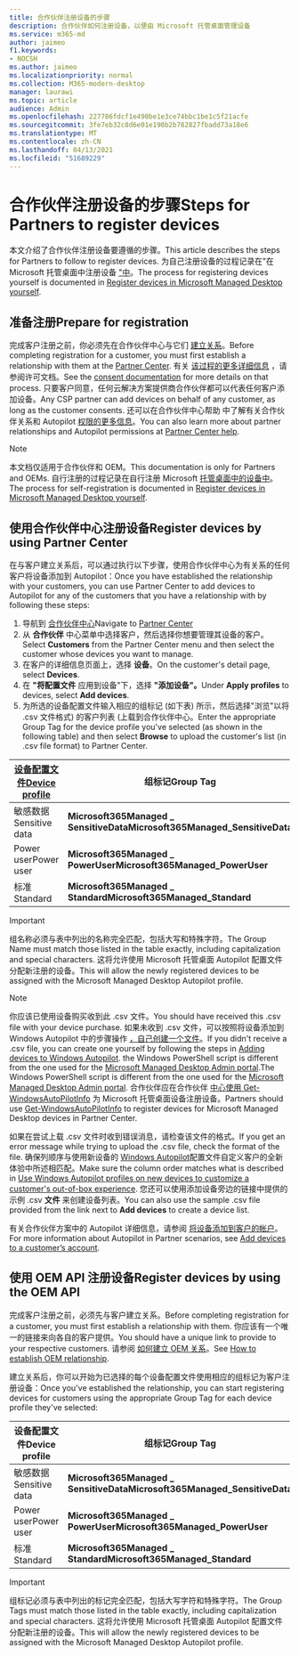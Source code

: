 ```yaml
---
title: 合作伙伴注册设备的步骤
description: 合作伙伴如何注册设备，以便由 Microsoft 托管桌面管理设备
ms.service: m365-md
author: jaimeo
f1.keywords:
- NOCSH
ms.author: jaimeo
ms.localizationpriority: normal
ms.collection: M365-modern-desktop
manager: laurawi
ms.topic: article
audience: Admin
ms.openlocfilehash: 227786fdcf1e490be1e3ce74bbc1be1c5f21acfe
ms.sourcegitcommit: 3fe7eb32c8d6e01e190b2b782827fbadd73a18e6
ms.translationtype: MT
ms.contentlocale: zh-CN
ms.lasthandoff: 04/13/2021
ms.locfileid: "51689229"
---
```

# <a name="steps-for-partners-to-register-devices"></a><span data-ttu-id="cad21-103">合作伙伴注册设备的步骤</span><span class="sxs-lookup"><span data-stu-id="cad21-103">Steps for Partners to register devices</span></span>


<span data-ttu-id="cad21-104">本文介绍了合作伙伴注册设备要遵循的步骤。</span><span class="sxs-lookup"><span data-stu-id="cad21-104">This article describes the steps for Partners to follow to register devices.</span></span> <span data-ttu-id="cad21-105">为自己注册设备的过程记录在"在 Microsoft 托管桌面中注册设备 ["中](register-devices-self.md)。</span><span class="sxs-lookup"><span data-stu-id="cad21-105">The process for registering devices yourself is documented in [Register devices in Microsoft Managed Desktop yourself](register-devices-self.md).</span></span>



## <a name="prepare-for-registration"></a><span data-ttu-id="cad21-106">准备注册</span><span class="sxs-lookup"><span data-stu-id="cad21-106">Prepare for registration</span></span> 
<span data-ttu-id="cad21-107">完成客户注册之前，你必须先在合作伙伴中心与它们 [建立关系](https://partner.microsoft.com/dashboard)。</span><span class="sxs-lookup"><span data-stu-id="cad21-107">Before completing registration for a customer, you must first establish a relationship with them at the [Partner Center](https://partner.microsoft.com/dashboard).</span></span> <span data-ttu-id="cad21-108">有关 [该过程的更多详细信息](/windows/deployment/windows-autopilot/registration-auth#csp-authorization) ，请参阅许可文档。</span><span class="sxs-lookup"><span data-stu-id="cad21-108">See the [consent documentation](/windows/deployment/windows-autopilot/registration-auth#csp-authorization) for more details on that process.</span></span> <span data-ttu-id="cad21-109">只要客户同意，任何云解决方案提供商合作伙伴都可以代表任何客户添加设备。</span><span class="sxs-lookup"><span data-stu-id="cad21-109">Any CSP partner can add devices on behalf of any customer, as long as the customer consents.</span></span> <span data-ttu-id="cad21-110">还可以在合作伙伴中心帮助 中了解有关合作伙伴关系和 Autopilot [权限的更多信息](/partner-center/customers_revoke_admin_privileges#windows-autopilot)。</span><span class="sxs-lookup"><span data-stu-id="cad21-110">You can also learn more about partner relationships and Autopilot permissions at [Partner Center help](/partner-center/customers_revoke_admin_privileges#windows-autopilot).</span></span>


> [!NOTE]
> <span data-ttu-id="cad21-111">本文档仅适用于合作伙伴和 OEM。</span><span class="sxs-lookup"><span data-stu-id="cad21-111">This documentation is only for Partners and OEMs.</span></span> <span data-ttu-id="cad21-112">自行注册的过程记录在自行注册 Microsoft [托管桌面中的设备中](register-devices-self.md)。</span><span class="sxs-lookup"><span data-stu-id="cad21-112">The process for self-registration is documented in [Register devices in Microsoft Managed Desktop yourself](register-devices-self.md).</span></span>


## <a name="register-devices-by-using-partner-center"></a><span data-ttu-id="cad21-113">使用合作伙伴中心注册设备</span><span class="sxs-lookup"><span data-stu-id="cad21-113">Register devices by using Partner Center</span></span>

<span data-ttu-id="cad21-114">在与客户建立关系后，可以通过执行以下步骤，使用合作伙伴中心为有关系的任何客户将设备添加到 Autopilot：</span><span class="sxs-lookup"><span data-stu-id="cad21-114">Once you have established the relationship with your customers, you can use Partner Center to add devices to Autopilot for any of the customers that you have a relationship with by following these steps:</span></span>

1. <span data-ttu-id="cad21-115">导航到 [合作伙伴中心](https://partner.microsoft.com/dashboard)</span><span class="sxs-lookup"><span data-stu-id="cad21-115">Navigate to [Partner Center](https://partner.microsoft.com/dashboard)</span></span>
2. <span data-ttu-id="cad21-116">从 **合作伙伴** 中心菜单中选择客户，然后选择你想要管理其设备的客户。</span><span class="sxs-lookup"><span data-stu-id="cad21-116">Select **Customers** from the Partner Center menu and then select the customer whose devices you want to manage.</span></span>
3. <span data-ttu-id="cad21-117">在客户的详细信息页面上，选择 **设备**。</span><span class="sxs-lookup"><span data-stu-id="cad21-117">On the customer's detail page, select **Devices**.</span></span>
4. <span data-ttu-id="cad21-118">在 **"将配置文件** 应用到设备"下，选择 **"添加设备"。**</span><span class="sxs-lookup"><span data-stu-id="cad21-118">Under **Apply profiles** to devices, select **Add devices**.</span></span>
5. <span data-ttu-id="cad21-119">为所选的设备配置文件输入相应的组标记 (如下表) 所示，然后选择"浏览"以将 .csv 文件格式) 的客户列表 (上载到合作伙伴中心。</span><span class="sxs-lookup"><span data-stu-id="cad21-119">Enter the appropriate Group Tag for the device profile you've selected (as shown in the following table) and then select **Browse** to upload the customer's list (in .csv file format) to Partner Center.</span></span>

|[<span data-ttu-id="cad21-120">设备配置文件</span><span class="sxs-lookup"><span data-stu-id="cad21-120">Device profile</span></span>](../service-description/profiles.md)  |<span data-ttu-id="cad21-121">组标记</span><span class="sxs-lookup"><span data-stu-id="cad21-121">Group Tag</span></span>  |
|---------|---------|
|<span data-ttu-id="cad21-122">敏感数据</span><span class="sxs-lookup"><span data-stu-id="cad21-122">Sensitive data</span></span>     |<span data-ttu-id="cad21-123">**Microsoft365Managed \_ SensitiveData**</span><span class="sxs-lookup"><span data-stu-id="cad21-123">**Microsoft365Managed\_SensitiveData**</span></span>    |
|<span data-ttu-id="cad21-124">Power user</span><span class="sxs-lookup"><span data-stu-id="cad21-124">Power user</span></span>     | <span data-ttu-id="cad21-125">**Microsoft365Managed \_ PowerUser**</span><span class="sxs-lookup"><span data-stu-id="cad21-125">**Microsoft365Managed\_PowerUser**</span></span>          |
|<span data-ttu-id="cad21-126">标准</span><span class="sxs-lookup"><span data-stu-id="cad21-126">Standard</span></span>     | <span data-ttu-id="cad21-127">**Microsoft365Managed \_ Standard**</span><span class="sxs-lookup"><span data-stu-id="cad21-127">**Microsoft365Managed\_Standard**</span></span>        |

> [!IMPORTANT]
> <span data-ttu-id="cad21-128">组名称必须与表中列出的名称完全匹配，包括大写和特殊字符。</span><span class="sxs-lookup"><span data-stu-id="cad21-128">The Group Name must match those listed in the table exactly, including capitalization and special characters.</span></span> <span data-ttu-id="cad21-129">这将允许使用 Microsoft 托管桌面 Autopilot 配置文件分配新注册的设备。</span><span class="sxs-lookup"><span data-stu-id="cad21-129">This will allow the newly registered devices to be assigned with the Microsoft Managed Desktop Autopilot profile.</span></span>

>[!NOTE]
> <span data-ttu-id="cad21-130">你应该已使用设备购买收到此 .csv 文件。</span><span class="sxs-lookup"><span data-stu-id="cad21-130">You should have received this .csv file with your device purchase.</span></span> <span data-ttu-id="cad21-131">如果未收到 .csv 文件，可以按照将设备添加到 Windows Autopilot 中的步骤操作 [，自己创建一个文件](/windows/deployment/windows-autopilot/add-devices#collecting-the-hardware-id-from-existing-devices-using-powershell)。</span><span class="sxs-lookup"><span data-stu-id="cad21-131">If you didn't receive a .csv file, you can create one yourself by following the steps in [Adding devices to Windows Autopilot](/windows/deployment/windows-autopilot/add-devices#collecting-the-hardware-id-from-existing-devices-using-powershell).</span></span> <span data-ttu-id="cad21-132">the Windows PowerShell script is different from the one used for the [Microsoft Managed Desktop Admin portal](./register-devices-self.md#obtain-the-hardware-hash).</span><span class="sxs-lookup"><span data-stu-id="cad21-132">The Windows PowerShell script is different from the one used for the [Microsoft Managed Desktop Admin portal](./register-devices-self.md#obtain-the-hardware-hash).</span></span> <span data-ttu-id="cad21-133">合作伙伴应在合作伙伴 [中心使用 Get-WindowsAutoPilotInfo](https://www.powershellgallery.com/packages/Get-WindowsAutoPilotInfo) 为 Microsoft 托管桌面设备注册设备。</span><span class="sxs-lookup"><span data-stu-id="cad21-133">Partners should use [Get-WindowsAutoPilotInfo](https://www.powershellgallery.com/packages/Get-WindowsAutoPilotInfo) to register devices for Microsoft Managed Desktop devices in Partner Center.</span></span>

<span data-ttu-id="cad21-134">如果在尝试上载 .csv 文件时收到错误消息，请检查该文件的格式。</span><span class="sxs-lookup"><span data-stu-id="cad21-134">If you get an error message while trying to upload the .csv file, check the format of the file.</span></span> <span data-ttu-id="cad21-135">确保列顺序与使用新设备的 [Windows Autopilot](/partner-center/autopilot#add-devices-to-a-customers-account)配置文件自定义客户的全新体验中所述相匹配。</span><span class="sxs-lookup"><span data-stu-id="cad21-135">Make sure the column order matches what is described in [Use Windows Autopilot profiles on new devices to customize a customer's out-of-box experience](/partner-center/autopilot#add-devices-to-a-customers-account).</span></span> <span data-ttu-id="cad21-136">您还可以使用添加设备旁边的链接中提供的示例 .csv **文件** 来创建设备列表。</span><span class="sxs-lookup"><span data-stu-id="cad21-136">You can also use the sample .csv file provided from the link next to **Add devices** to create a device list.</span></span> 

<span data-ttu-id="cad21-137">有关合作伙伴方案中的 Autopilot 详细信息，请参阅 [将设备添加到客户的帐户](/partner-center/autopilot#add-devices-to-a-customers-account)。</span><span class="sxs-lookup"><span data-stu-id="cad21-137">For more information about Autopilot in Partner scenarios, see [Add devices to a customer’s account](/partner-center/autopilot#add-devices-to-a-customers-account).</span></span>


## <a name="register-devices-by-using-the-oem-api"></a><span data-ttu-id="cad21-138">使用 OEM API 注册设备</span><span class="sxs-lookup"><span data-stu-id="cad21-138">Register devices by using the OEM API</span></span>

<span data-ttu-id="cad21-139">完成客户注册之前，必须先与客户建立关系。</span><span class="sxs-lookup"><span data-stu-id="cad21-139">Before completing registration for a customer, you must first establish a relationship with them.</span></span> <span data-ttu-id="cad21-140">你应该有一个唯一的链接来向各自的客户提供。</span><span class="sxs-lookup"><span data-stu-id="cad21-140">You should have a unique link to provide to your respective customers.</span></span> <span data-ttu-id="cad21-141">请参阅 [如何建立 OEM 关系](/windows/deployment/windows-autopilot/registration-auth#oem-authorization)。</span><span class="sxs-lookup"><span data-stu-id="cad21-141">See [How to establish OEM relationship](/windows/deployment/windows-autopilot/registration-auth#oem-authorization).</span></span>

<span data-ttu-id="cad21-142">建立关系后，你可以开始为已选择的每个设备配置文件使用相应的组标记为客户注册设备：</span><span class="sxs-lookup"><span data-stu-id="cad21-142">Once you've established the relationship, you can start registering devices for customers using the appropriate Group Tag for each device profile they've selected:</span></span>


|<span data-ttu-id="cad21-143">设备配置文件</span><span class="sxs-lookup"><span data-stu-id="cad21-143">Device profile</span></span>  |<span data-ttu-id="cad21-144">组标记</span><span class="sxs-lookup"><span data-stu-id="cad21-144">Group Tag</span></span>  |
|---------|---------|
|<span data-ttu-id="cad21-145">敏感数据</span><span class="sxs-lookup"><span data-stu-id="cad21-145">Sensitive data</span></span>     | <span data-ttu-id="cad21-146">**Microsoft365Managed \_ SensitiveData**</span><span class="sxs-lookup"><span data-stu-id="cad21-146">**Microsoft365Managed\_SensitiveData**</span></span>     |
|<span data-ttu-id="cad21-147">Power user</span><span class="sxs-lookup"><span data-stu-id="cad21-147">Power user</span></span>     | <span data-ttu-id="cad21-148">**Microsoft365Managed \_ PowerUser**</span><span class="sxs-lookup"><span data-stu-id="cad21-148">**Microsoft365Managed\_PowerUser**</span></span>          |
|<span data-ttu-id="cad21-149">标准</span><span class="sxs-lookup"><span data-stu-id="cad21-149">Standard</span></span>     | <span data-ttu-id="cad21-150">**Microsoft365Managed \_ Standard**</span><span class="sxs-lookup"><span data-stu-id="cad21-150">**Microsoft365Managed\_Standard**</span></span>      |

> [!IMPORTANT]
> <span data-ttu-id="cad21-151">组标记必须与表中列出的标记完全匹配，包括大写字符和特殊字符。</span><span class="sxs-lookup"><span data-stu-id="cad21-151">The Group Tags must match those listed in the table exactly, including capitalization and special characters.</span></span> <span data-ttu-id="cad21-152">这将允许使用 Microsoft 托管桌面 Autopilot 配置文件分配新注册的设备。</span><span class="sxs-lookup"><span data-stu-id="cad21-152">This will allow the newly registered devices to be assigned with the Microsoft Managed Desktop Autopilot profile.</span></span>